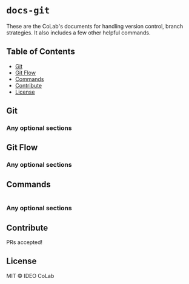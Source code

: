 # `docs-git`
These are the CoLab's documents for handling version control, branch strategies. It also includes a few other helpful commands.

## Table of Contents

- [Git](#git)
- [Git Flow](#gitflow)
- [Commands](#commands)
- [Contribute](#contribute)
- [License](#license)

## Git

### Any optional sections

## <a name="gitflow"></a>Git Flow

### Any optional sections

## Commands

```
```

### Any optional sections


## Contribute

PRs accepted!

## License

MIT © IDEO CoLab
